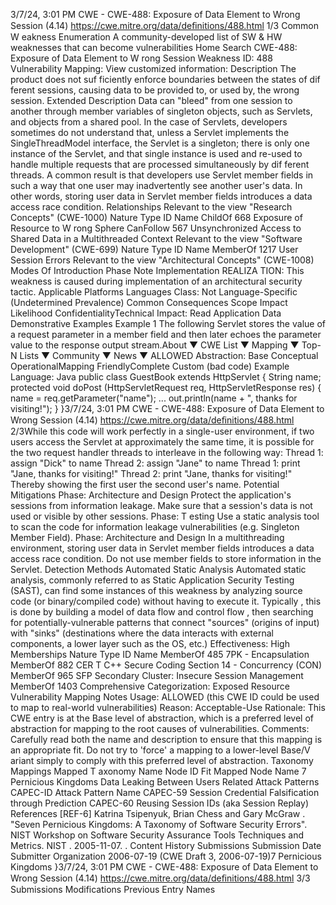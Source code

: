 3/7/24, 3:01 PM CWE - CWE-488: Exposure of Data Element to Wrong Session (4.14)
https://cwe.mitre.org/data/deﬁnitions/488.html 1/3
Common W eakness Enumeration
A community-developed list of SW & HW weaknesses that can become
vulnerabilities
Home Search
CWE-488: Exposure of Data Element to W rong Session
Weakness ID: 488
Vulnerability Mapping: 
View customized information:
 Description
The product does not suf ficiently enforce boundaries between the states of dif ferent sessions, causing data to be provided to, or used
by, the wrong session.
 Extended Description
Data can "bleed" from one session to another through member variables of singleton objects, such as Servlets, and objects from a
shared pool.
In the case of Servlets, developers sometimes do not understand that, unless a Servlet implements the SingleThreadModel interface,
the Servlet is a singleton; there is only one instance of the Servlet, and that single instance is used and re-used to handle multiple
requests that are processed simultaneously by dif ferent threads. A common result is that developers use Servlet member fields in
such a way that one user may inadvertently see another user's data. In other words, storing user data in Servlet member fields
introduces a data access race condition.
 Relationships
 Relevant to the view "Research Concepts" (CWE-1000)
Nature Type ID Name
ChildOf 668 Exposure of Resource to W rong Sphere
CanFollow 567 Unsynchronized Access to Shared Data in a Multithreaded Context
 Relevant to the view "Software Development" (CWE-699)
Nature Type ID Name
MemberOf 1217 User Session Errors
 Relevant to the view "Architectural Concepts" (CWE-1008)
 Modes Of Introduction
Phase Note
Implementation REALIZA TION: This weakness is caused during implementation of an architectural security tactic.
 Applicable Platforms
Languages
Class: Not Language-Specific (Undetermined Prevalence)
 Common Consequences
Scope Impact Likelihood
ConfidentialityTechnical Impact: Read Application Data
 Demonstrative Examples
Example 1
The following Servlet stores the value of a request parameter in a member field and then later echoes the parameter value to the
response output stream.About ▼ CWE List ▼ Mapping ▼ Top-N Lists ▼ Community ▼ News ▼
ALLOWED
Abstraction: Base
Conceptual OperationalMapping
FriendlyComplete Custom
(bad code) Example Language: Java 
public class GuestBook extends HttpServlet {
String name;
protected void doPost (HttpServletRequest req, HttpServletResponse res) {
name = req.getParameter("name");
...
out.println(name + ", thanks for visiting!");
}
}3/7/24, 3:01 PM CWE - CWE-488: Exposure of Data Element to Wrong Session (4.14)
https://cwe.mitre.org/data/deﬁnitions/488.html 2/3While this code will work perfectly in a single-user environment, if two users access the Servlet at approximately the same time, it is
possible for the two request handler threads to interleave in the following way: Thread 1: assign "Dick" to name Thread 2: assign
"Jane" to name Thread 1: print "Jane, thanks for visiting!" Thread 2: print "Jane, thanks for visiting!" Thereby showing the first user the
second user's name.
 Potential Mitigations
Phase: Architecture and Design
Protect the application's sessions from information leakage. Make sure that a session's data is not used or visible by other
sessions.
Phase: T esting
Use a static analysis tool to scan the code for information leakage vulnerabilities (e.g. Singleton Member Field).
Phase: Architecture and Design
In a multithreading environment, storing user data in Servlet member fields introduces a data access race condition. Do not use
member fields to store information in the Servlet.
 Detection Methods
Automated Static Analysis
Automated static analysis, commonly referred to as Static Application Security Testing (SAST), can find some instances of this
weakness by analyzing source code (or binary/compiled code) without having to execute it. Typically , this is done by building a
model of data flow and control flow , then searching for potentially-vulnerable patterns that connect "sources" (origins of input)
with "sinks" (destinations where the data interacts with external components, a lower layer such as the OS, etc.)
Effectiveness: High
 Memberships
Nature Type ID Name
MemberOf 485 7PK - Encapsulation
MemberOf 882 CER T C++ Secure Coding Section 14 - Concurrency (CON)
MemberOf 965 SFP Secondary Cluster: Insecure Session Management
MemberOf 1403 Comprehensive Categorization: Exposed Resource
 Vulnerability Mapping Notes
Usage: ALLOWED (this CWE ID could be used to map to real-world vulnerabilities)
Reason: Acceptable-Use
Rationale:
This CWE entry is at the Base level of abstraction, which is a preferred level of abstraction for mapping to the root causes of
vulnerabilities.
Comments:
Carefully read both the name and description to ensure that this mapping is an appropriate fit. Do not try to 'force' a mapping to a
lower-level Base/V ariant simply to comply with this preferred level of abstraction.
 Taxonomy Mappings
Mapped T axonomy Name Node ID Fit Mapped Node Name
7 Pernicious Kingdoms Data Leaking Between Users
 Related Attack Patterns
CAPEC-ID Attack Pattern Name
CAPEC-59 Session Credential Falsification through Prediction
CAPEC-60 Reusing Session IDs (aka Session Replay)
 References
[REF-6] Katrina Tsipenyuk, Brian Chess and Gary McGraw . "Seven Pernicious Kingdoms: A Taxonomy of Software Security
Errors". NIST Workshop on Software Security Assurance Tools Techniques and Metrics. NIST . 2005-11-07.
.
 Content History
 Submissions
Submission Date Submitter Organization
2006-07-19
(CWE Draft 3, 2006-07-19)7 Pernicious Kingdoms
}3/7/24, 3:01 PM CWE - CWE-488: Exposure of Data Element to Wrong Session (4.14)
https://cwe.mitre.org/data/deﬁnitions/488.html 3/3
 Submissions
 Modifications
 Previous Entry Names